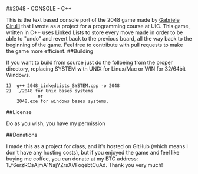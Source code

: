 ##2048 - CONSOLE - C++

This is the text based console port of the 2048 game made by [Gabriele Cirulli](https://github.com/gabrielecirulli/2048) that I wrote as a project for a programming course at UIC. This game, written in C++ uses Linked Lists to store every move made in order to be able to "undo" and revert back to the previous board, all the way back to the beginning of the game.
Feel free to contribute with pull requests to make the game more efficient.
##Building

If you want to build from source just do the folloeing from the proper directory, replacing SYSTEM with UNIX for Linux/Mac or WIN for 32/64bit Windows.

	1)  g++ 2048_LinkedLists_SYSTEM.cpp -o 2048	
	2)  ./2048 for Unix bases systems
				or
		2048.exe for windows bases systems.
		
##License 

Do as you wish, you have my permission

##Donations

I made this as a project for class, and it's hosted on GitHub (which means I don't have any hosting costs), but if you enjoyed the game and feel like buying me coffee, you can donate at my BTC address: 
	1Lf6erzRCsAjmA1NajYZrsXVFoqebtCuAd. 
Thank you very much!
